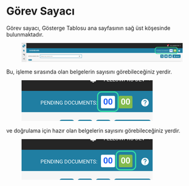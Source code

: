 # Görev Sayacı

Görev sayacı, Gösterge Tablosu ana sayfasının sağ üst köşesinde bulunmaktadır.

<figure><img src="../../.gitbook/assets/TC_1.png" alt=""><figcaption></figcaption></figure>

Bu, işleme sırasında olan belgelerin sayısını görebileceğiniz yerdir.

<figure><img src="../../.gitbook/assets/TC_2.png" alt=""><figcaption></figcaption></figure>

ve doğrulama için hazır olan belgelerin sayısını görebileceğiniz yerdir.

<figure><img src="../../.gitbook/assets/TC_3.png" alt=""><figcaption></figcaption></figure>
